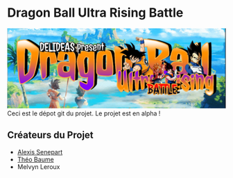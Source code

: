 # Dragon Ball Ultra Rising Battle
![Logo du jeu](images/header.png)
Ceci est le dépot git du projet.
Le projet est en alpha !
## Créateurs du Projet
- [Alexis Senepart](https://github.com/Kh4ru)
- [Théo Baume](https://github.com/Nasus02X)
- Melvyn Leroux
